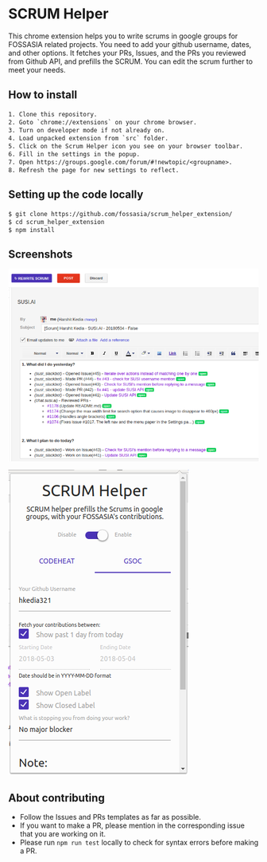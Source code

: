 # SCRUM Helper
This chrome extension helps you to write scrums in google groups for FOSSASIA related projects. You need to add your github username, dates, and other options. It fetches your PRs, Issues, and the PRs you reviewed from Github API, and prefills the SCRUM. You can edit the scrum further to meet your needs.

## How to install
```
1. Clone this repository.
2. Goto `chrome://extensions` on your chrome browser.
3. Turn on developer mode if not already on.
4. Load unpacked extension from `src` folder.
5. Click on the Scrum Helper icon you see on your browser toolbar.
6. Fill in the settings in the popup.
7. Open https://groups.google.com/forum/#!newtopic/<groupname>.
8. Refresh the page for new settings to reflect.
```
## Setting up the code locally

```
$ git clone https://github.com/fossasia/scrum_helper_extension/
$ cd scrum_helper_extension
$ npm install
```
## Screenshots
![SCRUM](/docs/images/scrum.png)

![POPUP](/docs/images/popup.png)

## About contributing
- Follow the Issues and PRs templates as far as possible.
- If you want to make a PR, please mention in the corresponding issue that you are working on it.
- Please run `npm run test` locally to check for syntax errors before making a PR.
